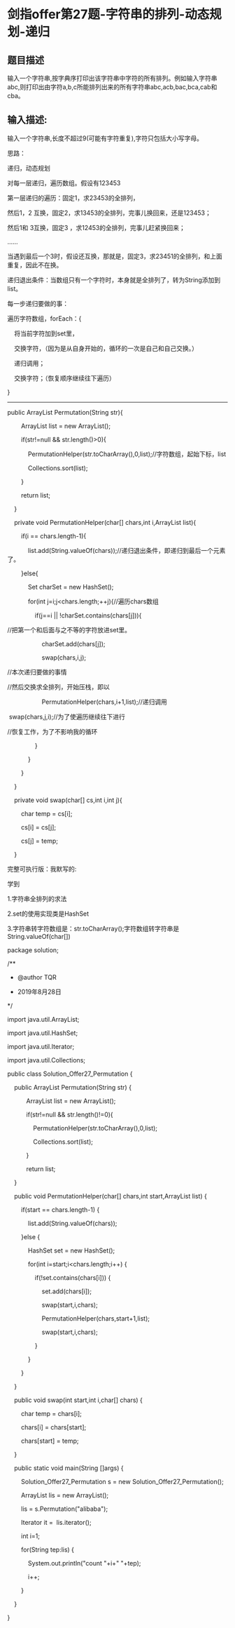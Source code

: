 # 剑指offer第27题-字符串的排列-动态规划-递归

## 题目描述

输入一个字符串,按字典序打印出该字符串中字符的所有排列。例如输入字符串abc,则打印出由字符a,b,c所能排列出来的所有字符串abc,acb,bac,bca,cab和cba。

## 输入描述:

输入一个字符串,长度不超过9(可能有字符重复),字符只包括大小写字母。

思路：

递归，动态规划

对每一层递归，遍历数组。假设有123453

第一层递归的遍历：固定1，求23453的全排列，

然后1，2 互换，固定2，求13453的全排列，完事儿换回来，还是123453；

然后1和 3互换，固定3 ，求12453的全排列，完事儿赶紧换回来；

……

当遇到最后一个3时，假设还互换，那就是，固定3，求23451的全排列，和上面重复，因此不在换。

递归退出条件：当数组只有一个字符时，本身就是全排列了，转为String添加到list。

每一步递归要做的事：

遍历字符数组，forEach：{

    将当前字符加到set里，

    交换字符，（因为是从自身开始的，循环的一次是自己和自己交换。）

    递归调用；

    交换字符；（恢复顺序继续往下遍历）

}

---

public ArrayList<String> Permutation(String str){

        ArrayList<String> list = new ArrayList<String>();

        if(str!=null && str.length()>0){

            PermutationHelper(str.toCharArray(),0,list);//字符数组，起始下标，list

            Collections.sort(list);

        }

        return list;

    }

    private void PermutationHelper(char[] chars,int i,ArrayList<String> list){

        if(i == chars.length-1){

            list.add(String.valueOf(chars));//递归退出条件，即递归到最后一个元素了。

        }else{

            Set<Character> charSet = new HashSet<Character>();

            for(int j=i;j<chars.length;++j){//遍历chars数组

                if(j==i || !charSet.contains(chars[j])){

//把第一个和后面与之不等的字符放进set里。

                    charSet.add(chars[j]);

                    swap(chars,i,j);

//本次递归要做的事情

//然后交换求全排列，开始压栈，即以

                    PermutationHelper(chars,i+1,list);//递归调用

 swap(chars,j,i);//为了使遍历继续往下进行

//恢复工作，为了不影响我的循环

                }

            }

        }

    }

    private void swap(char[] cs,int i,int j){

        char temp = cs[i];

        cs[i] = cs[j];

        cs[j] = temp;

    }

完整可执行版：我默写的:

学到

1.字符串全排列的求法

2.set的使用实现类是HashSet 

3.字符串转字符数组是：str.toCharArray();字符数组转字符串是 String.valueOf(char[])

package solution;

/**

* @author TQR

* 2019年8月28日

*/

import java.util.ArrayList;

import java.util.HashSet;

import java.util.Iterator;

import java.util.Collections;

public class Solution_Offer27_Permutation {

    public ArrayList<String> Permutation(String str) {

           ArrayList<String> list = new ArrayList<String>();

           if(str!=null && str.length()!=0){

               PermutationHelper(str.toCharArray(),0,list);

               Collections.sort(list);

           }

           return list;

    }

    public void PermutationHelper(char[] chars,int start,ArrayList<String> list) {

        if(start == chars.length-1) {

            list.add(String.valueOf(chars));

        }else {

            HashSet<Character> set = new HashSet<Character>();

            for(int i=start;i<chars.length;i++) {

                if(!set.contains(chars[i])) {

                    set.add(chars[i]);

                    swap(start,i,chars);

                    PermutationHelper(chars,start+1,list);

                    swap(start,i,chars);

                }

            }

        }

    }

    public void swap(int start,int i,char[] chars) {

        char temp = chars[i];

        chars[i] = chars[start];

        chars[start] = temp;

    }

    public static void main(String []args) {

        Solution_Offer27_Permutation s = new Solution_Offer27_Permutation();

        ArrayList<String> lis = new ArrayList<String>();

        lis = s.Permutation("alibaba");

        Iterator<String> it =  lis.iterator();

        int i=1;

        for(String tep:lis) {

            System.out.println("count "+i+" "+tep);

            i++;

        }

    }

}
